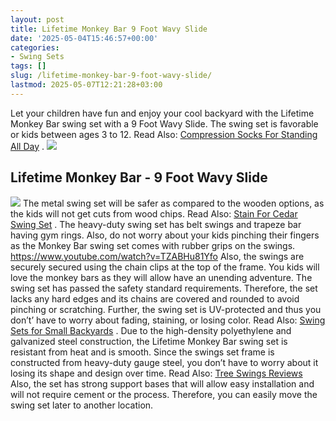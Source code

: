 ```yaml
---
layout: post
title: Lifetime Monkey Bar 9 Foot Wavy Slide
date: '2025-05-04T15:46:57+00:00'
categories:
- Swing Sets
tags: []
slug: /lifetime-monkey-bar-9-foot-wavy-slide/
lastmod: 2025-05-07T12:21:28+03:00
---
```


Let your children have fun and enjoy your cool backyard with the Lifetime Monkey Bar swing set with a 9 Foot Wavy Slide.
The swing set is favorable or kids between ages 3 to 12. Read Also:
[Compression Socks For Standing All Day](https://pestpolicy.com/best-compression-socks-for-standing-all-day/)
.
![](/assets/img/img/)
## Lifetime Monkey Bar - 9 Foot Wavy Slide
[](https://www.amazon.com/dp/B005I5ZM14/?tag=p-policy-20)
[](https://www.amazon.com/dp/B001GB35KE/?tag=p-policy-20)
[](https://www.amazon.com/dp/B01BF3WUP8/?tag=p-policy-20)
[](https://www.amazon.com/dp/B0177AVE9G/?tag=p-policy-20)
[](https://www.amazon.com/dp/B00MDVLOBS/?tag=p-policy-20)
[](https://www.amazon.com/dp/B00MV8MWEQ/?tag=p-policy-20)
![](/assets/img/e/ir)
The metal swing set will be safer as compared to the wooden options, as the kids will not get cuts from wood chips. Read Also:
[Stain For Cedar Swing Set](https://pestpolicy.com/best-stain-for-cedar-swing-set/)
.
The heavy-duty swing set has belt swings and trapeze bar having gym rings. Also, do not worry about your kids pinching their fingers as the Monkey Bar swing set comes with rubber grips on the swings.
https://www.youtube.com/watch?v=TZABHu81Yfo
Also, the swings are securely secured using the chain clips at the top of the frame. You kids will love the monkey bars as they will allow have an unending adventure.
The swing set has passed the safety standard requirements. Therefore, the set lacks any hard edges and its chains are covered and rounded to avoid pinching or scratching.
Further, the swing set is UV-protected and thus you don’t’ have to worry about fading, staining, or losing color. Read Also:
[Swing Sets for Small Backyards](https://pestpolicy.com/best-swing-sets-for-small-backyards/)
.
Due to the high-density polyethylene and galvanized steel construction, the Lifetime Monkey Bar swing set is resistant from heat and is smooth. Since the swings set frame is constructed from heavy-duty gauge steel, you don’t have to worry about it losing its shape and design over time.
Read Also:
[Tree Swings Reviews](https://pestpolicy.com/best-tree-swing/)
Also, the set has strong support bases that will allow easy installation and will not require cement or the process. Therefore, you can easily move the swing set later to another location.
